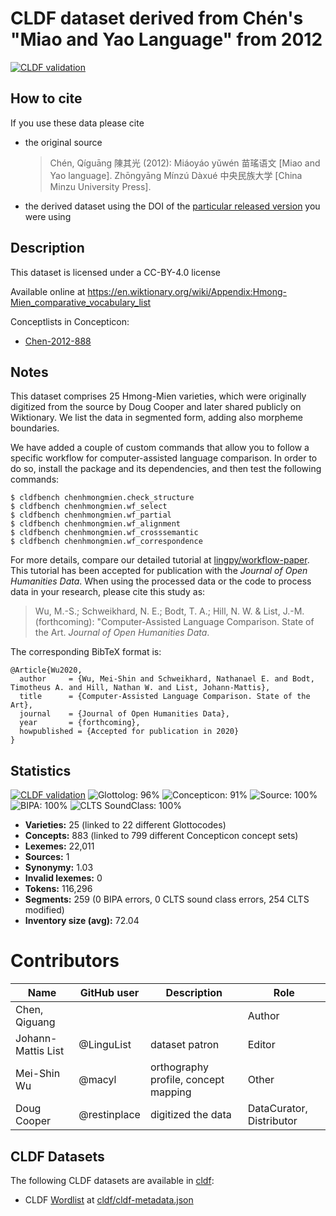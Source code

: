 # CLDF dataset derived from Chén's "Miao and Yao Language" from 2012

[![CLDF validation](https://github.com/lexibank/chenhmongmien/workflows/CLDF-validation/badge.svg)](https://github.com/lexibank/chenhmongmien/actions?query=workflow%3ACLDF-validation)

## How to cite

If you use these data please cite
- the original source
  > Chén, Qíguāng 陳其光 (2012): Miáoyáo yǔwén 苗瑤语文 [Miao and Yao language]. Zhōngyāng Mínzú Dàxué 中央民族大学 [China Minzu University Press].
- the derived dataset using the DOI of the [particular released version](../../releases/) you were using

## Description


This dataset is licensed under a CC-BY-4.0 license

Available online at https://en.wiktionary.org/wiki/Appendix:Hmong-Mien_comparative_vocabulary_list


Conceptlists in Concepticon:
- [Chen-2012-888](https://concepticon.clld.org/contributions/Chen-2012-888)
## Notes

This dataset comprises 25 Hmong-Mien varieties, which were originally digitized from the source by Doug Cooper and later shared publicly on Wiktionary. We list the data in segmented form, adding also morpheme boundaries.

We have added a couple of custom commands that allow you to follow a specific workflow for computer-assisted language comparison. In order to do so, install the package and its dependencies, and then test the following commands:

```
$ cldfbench chenhmongmien.check_structure 
$ cldfbench chenhmongmien.wf_select
$ cldfbench chenhmongmien.wf_partial
$ cldfbench chenhmongmien.wf_alignment
$ cldfbench chenhmongmien.wf_crosssemantic
$ cldfbench chenhmongmien.wf_correspondence
```

For more details, compare our detailed tutorial at [lingpy/workflow-paper](https://github.com/lingpy/workflow-paper). This tutorial has been accepted for publication with the *Journal of Open Humanities Data*. When using the processed data or the code to process data in your research, please cite this study as:

> Wu, M.-S.; Schweikhard, N. E.; Bodt, T. A.; Hill, N. W. & List, J.-M. (forthcoming): "Computer-Assisted Language Comparison. State of the Art. *Journal of Open Humanities Data*. 

The corresponding BibTeX format is:

```
@Article{Wu2020,
  author     = {Wu, Mei-Shin and Schweikhard, Nathanael E. and Bodt, Timotheus A. and Hill, Nathan W. and List, Johann-Mattis},
  title      = {Computer-Assisted Language Comparison. State of the Art},
  journal    = {Journal of Open Humanities Data},
  year       = {forthcoming},
  howpublished = {Accepted for publication in 2020}
}
```




## Statistics


[![CLDF validation](https://github.com/lexibank/chenhmongmien/workflows/CLDF-validation/badge.svg)](https://github.com/lexibank/chenhmongmien/actions?query=workflow%3ACLDF-validation)
![Glottolog: 96%](https://img.shields.io/badge/Glottolog-96%25-green.svg "Glottolog: 96%")
![Concepticon: 91%](https://img.shields.io/badge/Concepticon-91%25-green.svg "Concepticon: 91%")
![Source: 100%](https://img.shields.io/badge/Source-100%25-brightgreen.svg "Source: 100%")
![BIPA: 100%](https://img.shields.io/badge/BIPA-100%25-brightgreen.svg "BIPA: 100%")
![CLTS SoundClass: 100%](https://img.shields.io/badge/CLTS%20SoundClass-100%25-brightgreen.svg "CLTS SoundClass: 100%")

- **Varieties:** 25 (linked to 22 different Glottocodes)
- **Concepts:** 883 (linked to 799 different Concepticon concept sets)
- **Lexemes:** 22,011
- **Sources:** 1
- **Synonymy:** 1.03
- **Invalid lexemes:** 0
- **Tokens:** 116,296
- **Segments:** 259 (0 BIPA errors, 0 CLTS sound class errors, 254 CLTS modified)
- **Inventory size (avg):** 72.04

# Contributors

Name               | GitHub user  | Description                          | Role
---                | ---          | ---                                  | ---
Chen, Qiguang | | | Author
Johann-Mattis List | @LinguList   | dataset patron                       | Editor
Mei-Shin Wu        | @macyl       | orthography profile, concept mapping | Other
Doug Cooper        | @restinplace | digitized the data                   | DataCurator, Distributor




## CLDF Datasets

The following CLDF datasets are available in [cldf](cldf):

- CLDF [Wordlist](https://github.com/cldf/cldf/tree/master/modules/Wordlist) at [cldf/cldf-metadata.json](cldf/cldf-metadata.json)